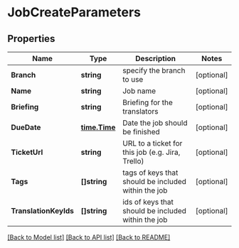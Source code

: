 # JobCreateParameters

## Properties

Name | Type | Description | Notes
------------ | ------------- | ------------- | -------------
**Branch** | **string** | specify the branch to use | [optional] 
**Name** | **string** | Job name | [optional] 
**Briefing** | **string** | Briefing for the translators | [optional] 
**DueDate** | [**time.Time**](time.Time.md) | Date the job should be finished | [optional] 
**TicketUrl** | **string** | URL to a ticket for this job (e.g. Jira, Trello) | [optional] 
**Tags** | **[]string** | tags of keys that should be included within the job | [optional] 
**TranslationKeyIds** | **[]string** | ids of keys that should be included within the job | [optional] 

[[Back to Model list]](../README.md#documentation-for-models) [[Back to API list]](../README.md#documentation-for-api-endpoints) [[Back to README]](../README.md)


